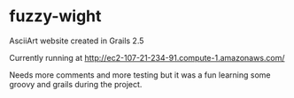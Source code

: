 # fuzzy-wight
AsciiArt website created in Grails 2.5

Currently running at http://ec2-107-21-234-91.compute-1.amazonaws.com/

Needs more comments and more testing but it was a fun learning some groovy and grails during the project.
